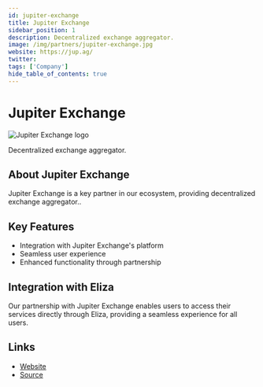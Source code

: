 ```yaml
---
id: jupiter-exchange
title: Jupiter Exchange
sidebar_position: 1
description: Decentralized exchange aggregator.
image: /img/partners/jupiter-exchange.jpg
website: https://jup.ag/
twitter:
tags: ['Company']
hide_table_of_contents: true
---
```


# Jupiter Exchange

<div className="partner-logo">
  <img src="/img/partners/jupiter-exchange.jpg" alt="Jupiter Exchange logo" />
</div>

Decentralized exchange aggregator.

## About Jupiter Exchange

Jupiter Exchange is a key partner in our ecosystem, providing decentralized exchange aggregator..

## Key Features

- Integration with Jupiter Exchange's platform
- Seamless user experience
- Enhanced functionality through partnership

## Integration with Eliza

Our partnership with Jupiter Exchange enables users to access their services directly through Eliza, providing a seamless experience for all users.

## Links

- [Website](https://jup.ag/)
- [Source](https://jup.ag/)
